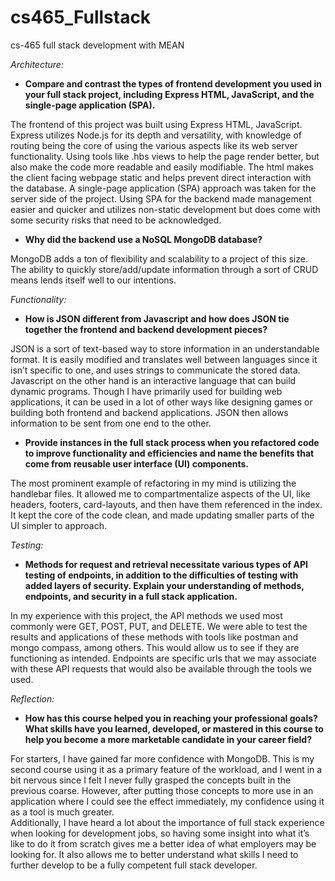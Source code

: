 # cs465_Fullstack
cs-465 full stack development with MEAN


_Architecture:_
-	**Compare and contrast the types of frontend development you used in your full stack project, including Express HTML, JavaScript, and the single-page application (SPA).**
  
The frontend of this project was built using Express HTML, JavaScript.  Express utilizes Node.js for its depth and versatility, with knowledge of routing being the core of using the various aspects like its web server functionality.   Using tools like .hbs views to help the page render better, but also make the code more readable and easily modifiable.  The html makes the client facing webpage static and helps prevent direct interaction with the database.  A single-page application (SPA) approach was taken for the server side of the project.  Using SPA for the backend made management easier and quicker and utilizes non-static development but does come with some security risks that need to be acknowledged.
-	**Why did the backend use a NoSQL MongoDB database?**
  
MongoDB adds a ton of flexibility and scalability to a project of this size.  The ability to quickly store/add/update information through a sort of CRUD means lends itself well to our intentions.


_Functionality:_
-	**How is JSON different from Javascript and how does JSON tie together the frontend and backend development pieces?**
  
JSON is a sort of text-based way to store information in an understandable format.  It is easily modified and translates well between languages since it isn’t specific to one, and uses strings to communicate the stored data.  Javascript on the other hand is an interactive language that can build dynamic programs.  Though I have primarily used for building web applications, it can be used in a lot of other ways like designing games or building both frontend and backend applications.  JSON then allows information to be sent from one end to the other.
-	**Provide instances in the full stack process when you refactored code to improve functionality and efficiencies and name the benefits that come from reusable user interface (UI) components.**
  
The most prominent example of refactoring in my mind is utilizing the handlebar files.  It allowed me to compartmentalize aspects of the UI, like headers, footers, card-layouts, and then have them referenced in the index.  It kept the core of the code clean, and made updating smaller parts of the UI simpler to approach.


_Testing:_
- **Methods for request and retrieval necessitate various types of API testing of endpoints, in addition to the difficulties of testing with added layers of security. Explain your understanding of methods, endpoints, and security in a full stack application.**

In my experience with this project, the API methods we used most commonly were GET, POST, PUT, and DELETE.  We were able to test the results and applications of these methods with tools like postman and mongo compass, among others.  This would allow us to see if they are functioning as intended.  Endpoints are specific urls that we may associate with these API requests that would also be available through the tools we used.


_Reflection:_
-	**How has this course helped you in reaching your professional goals? What skills have you learned, developed, or mastered in this course to help you become a more marketable candidate in your career field?**
  
For starters, I have gained far more confidence with MongoDB.  This is my second course using it as a primary feature of the workload, and I went in a bit nervous since I felt I never fully grasped the concepts built in the previous coarse.  However, after putting those concepts to more use in an application where I could see the effect immediately, my confidence using it as a tool is much greater.  
Additionally, I have heard a lot about the importance of full stack experience when looking for development jobs, so having some insight into what it’s like to do it from scratch gives me a better idea of what employers may be looking for.  It also allows me to better understand what skills I need to further develop to be a fully competent full stack developer. 
